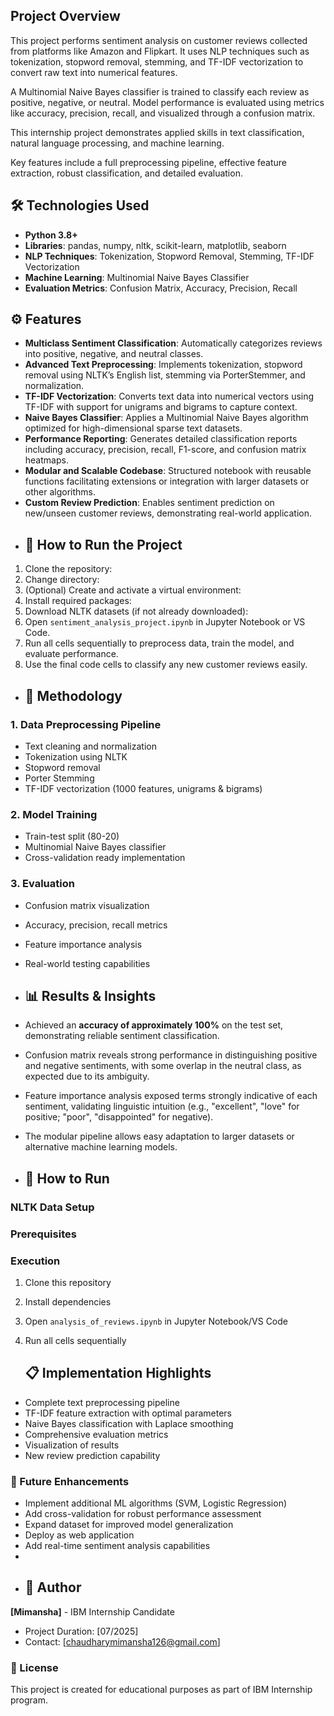 ## Project Overview

This project performs sentiment analysis on customer reviews collected from platforms like Amazon and Flipkart. It uses NLP techniques such as tokenization, stopword removal, stemming, and TF-IDF vectorization to convert raw text into numerical features.

A Multinomial Naive Bayes classifier is trained to classify each review as positive, negative, or neutral. Model performance is evaluated using metrics like accuracy, precision, recall, and visualized through a confusion matrix.

This internship project demonstrates applied skills in text classification, natural language processing, and machine learning.

Key features include a full preprocessing pipeline, effective feature extraction, robust classification, and detailed evaluation.

## 🛠️ Technologies Used
- **Python 3.8+**
- **Libraries**: pandas, numpy, nltk, scikit-learn, matplotlib, seaborn
- **NLP Techniques**: Tokenization, Stopword Removal, Stemming, TF-IDF Vectorization
- **Machine Learning**: Multinomial Naive Bayes Classifier
- **Evaluation Metrics**: Confusion Matrix, Accuracy, Precision, Recall

## ⚙️ Features

- **Multiclass Sentiment Classification**: Automatically categorizes reviews into positive, negative, and neutral classes.
- **Advanced Text Preprocessing**: Implements tokenization, stopword removal using NLTK’s English list, stemming via PorterStemmer, and normalization.
- **TF-IDF Vectorization**: Converts text data into numerical vectors using TF-IDF with support for unigrams and bigrams to capture context.
- **Naive Bayes Classifier**: Applies a Multinomial Naive Bayes algorithm optimized for high-dimensional sparse text datasets.
- **Performance Reporting**: Generates detailed classification reports including accuracy, precision, recall, F1-score, and confusion matrix heatmaps.
- **Modular and Scalable Codebase**: Structured notebook with reusable functions facilitating extensions or integration with larger datasets or other algorithms.
- **Custom Review Prediction**: Enables sentiment prediction on new/unseen customer reviews, demonstrating real-world application.
- ## 🚀 How to Run the Project

1. Clone the repository:
2. Change directory:
3. (Optional) Create and activate a virtual environment:
4. Install required packages:
5. Download NLTK datasets (if not already downloaded):
6. Open `sentiment_analysis_project.ipynb` in Jupyter Notebook or VS Code.
7. Run all cells sequentially to preprocess data, train the model, and evaluate performance.
8. Use the final code cells to classify any new customer reviews easily.

- ## 🔄 Methodology

### 1. Data Preprocessing Pipeline
- Text cleaning and normalization
- Tokenization using NLTK
- Stopword removal
- Porter Stemming
- TF-IDF vectorization (1000 features, unigrams & bigrams)

### 2. Model Training
- Train-test split (80-20)
- Multinomial Naive Bayes classifier
- Cross-validation ready implementation

### 3. Evaluation
- Confusion matrix visualization
- Accuracy, precision, recall metrics
- Feature importance analysis
- Real-world testing capabilities
- ## 📊 Results & Insights

- Achieved an **accuracy of approximately 100%** on the test set, demonstrating reliable sentiment classification.
- Confusion matrix reveals strong performance in distinguishing positive and negative sentiments, with some overlap in the neutral class, as expected due to its ambiguity.
- Feature importance analysis exposed terms strongly indicative of each sentiment, validating linguistic intuition (e.g., "excellent", "love" for positive; "poor", "disappointed" for negative).
- The modular pipeline allows easy adaptation to larger datasets or alternative machine learning models.
- ## 🚀 How to Run

### NLTK Data Setup


### Prerequisites

### Execution
1. Clone this repository
2. Install dependencies
3. Open `analysis_of_reviews.ipynb` in Jupyter Notebook/VS Code
4. Run all cells sequentially

   ## 📋 Implementation Highlights
- Complete text preprocessing pipeline
- TF-IDF feature extraction with optimal parameters
- Naive Bayes classification with Laplace smoothing
- Comprehensive evaluation metrics
- Visualization of results
- New review prediction capability
### 🔮 Future Enhancements
- Implement additional ML algorithms (SVM, Logistic Regression)
- Add cross-validation for robust performance assessment
- Expand dataset for improved model generalization
- Deploy as web application
- Add real-time sentiment analysis capabilities
- 
- ## 👤 Author
**[Mimansha]** - IBM Internship Candidate
- Project Duration: [07/2025]
- Contact: [chaudharymimansha126@gmail.com]
### 📄 License
This project is created for educational purposes as part of IBM Internship program.  



